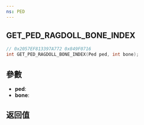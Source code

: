 ```yaml
---
ns: PED
---
```

## GET_PED_RAGDOLL_BONE_INDEX

```c
// 0x2057EF813397A772 0x849F0716
int GET_PED_RAGDOLL_BONE_INDEX(Ped ped, int bone);
```


## 參數
* **ped**: 
* **bone**: 

## 返回值
